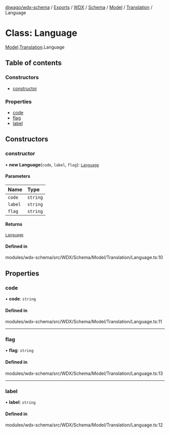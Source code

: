 [@wago/wdx-schema](../README.md) / [Exports](../modules.md) / [WDX](../modules/WDX.md) / [Schema](../modules/WDX.Schema.md) / [Model](../modules/WDX.Schema.Model.md) / [Translation](../modules/WDX.Schema.Model.Translation.md) / Language

# Class: Language

[Model](../modules/WDX.Schema.Model.md).[Translation](../modules/WDX.Schema.Model.Translation.md).Language

## Table of contents

### Constructors

- [constructor](WDX.Schema.Model.Translation.Language.md#constructor)

### Properties

- [code](WDX.Schema.Model.Translation.Language.md#code)
- [flag](WDX.Schema.Model.Translation.Language.md#flag)
- [label](WDX.Schema.Model.Translation.Language.md#label)

## Constructors

### constructor

• **new Language**(`code`, `label`, `flag`): [`Language`](WDX.Schema.Model.Translation.Language.md)

#### Parameters

| Name | Type |
| :------ | :------ |
| `code` | `string` |
| `label` | `string` |
| `flag` | `string` |

#### Returns

[`Language`](WDX.Schema.Model.Translation.Language.md)

#### Defined in

modules/wdx-schema/src/WDX/Schema/Model/Translation/Language.ts:10

## Properties

### code

• **code**: `string`

#### Defined in

modules/wdx-schema/src/WDX/Schema/Model/Translation/Language.ts:11

___

### flag

• **flag**: `string`

#### Defined in

modules/wdx-schema/src/WDX/Schema/Model/Translation/Language.ts:13

___

### label

• **label**: `string`

#### Defined in

modules/wdx-schema/src/WDX/Schema/Model/Translation/Language.ts:12
